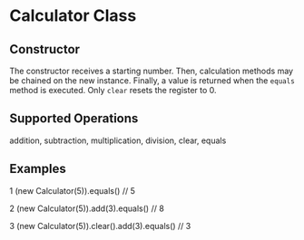 # Calculator Class

## Constructor

The constructor receives a starting number. Then, calculation methods may be chained on the new instance. Finally, a value is returned when the `equals` method is executed. Only `clear` resets the register to 0.

## Supported Operations

addition, subtraction, multiplication, division, clear, equals

## Examples

1 (new Calculator(5)).equals() // 5

2 (new Calculator(5)).add(3).equals() // 8

3 (new Calculator(5)).clear().add(3).equals() // 3
